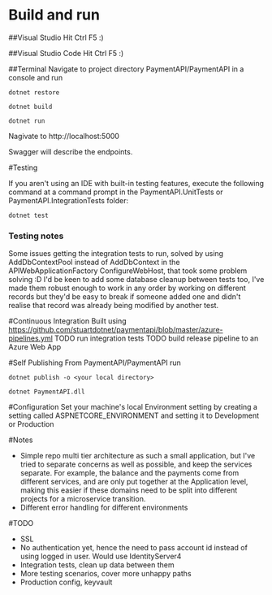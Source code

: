 # Build and run

##Visual Studio
Hit Ctrl F5 :)

##Visual Studio Code
Hit Ctrl F5 :)

##Terminal
Navigate to project directory PaymentAPI/PaymentAPI in a console and run

`dotnet restore`

`dotnet build`

`dotnet run`

Nagivate to http://localhost:5000

Swagger will describe the endpoints.

#Testing

If you aren't using an IDE with built-in testing features, execute the following command at a command prompt in the PaymentAPI.UnitTests or PaymentAPI.IntegrationTests folder:

`dotnet test`

### Testing notes
Some issues getting the integration tests to run, solved by using AddDbContextPool instead of AddDbContext in the APIWebApplicationFactory ConfigureWebHost, that took some problem solving :D
I'd be keen to add some database cleanup between tests too, I've made them robust enough to work in any order by working on different records but they'd be easy to break if someone added one and didn't realise that record was already being modified by another test.

#Continuous Integration
Built using https://github.com/stuartdotnet/paymentapi/blob/master/azure-pipelines.yml
TODO run integration tests
TODO build release pipeline to an Azure Web App

#Self Publishing
From PaymentAPI/PaymentAPI run

`dotnet publish -o <your local directory>`

`dotnet PaymentAPI.dll`

#Configuration
Set your machine's local Environment setting by creating a setting called ASPNETCORE_ENVIRONMENT and setting it to Development or Production

#Notes

- Simple repo multi tier architecture as such a small application, but I've tried to separate concerns as well as possible, and keep the services separate. For example, the balance and the payments come from different services, and are only put together at the Application level, making this easier if these domains need to be split into different projects for a microservice transition.
- Different error handling for different environments

#TODO

- SSL
- No authentication yet, hence the need to pass account id instead of using logged in user. Would use IdentityServer4
- Integration tests, clean up data between them
- More testing scenarios, cover more unhappy paths
- Production config, keyvault